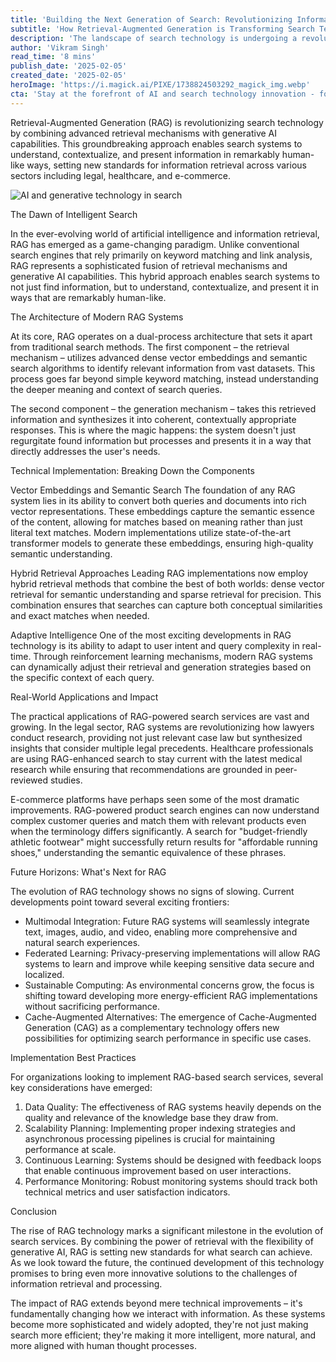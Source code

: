 ```yaml
---
title: 'Building the Next Generation of Search: Revolutionizing Information Retrieval with RAG'
subtitle: 'How Retrieval-Augmented Generation is Transforming Search Technology'
description: 'The landscape of search technology is undergoing a revolutionary transformation, and at the forefront of this change is Retrieval-Augmented Generation (RAG). This groundbreaking approach is reshaping how we think about and implement search services, offering unprecedented accuracy and contextual understanding that traditional search engines could only dream of achieving.'
author: 'Vikram Singh'
read_time: '8 mins'
publish_date: '2025-02-05'
created_date: '2025-02-05'
heroImage: 'https://i.magick.ai/PIXE/1738824503292_magick_img.webp'
cta: 'Stay at the forefront of AI and search technology innovation - follow us on LinkedIn for regular updates on RAG developments and implementation strategies!'
---
```


Retrieval-Augmented Generation (RAG) is revolutionizing search technology by combining advanced retrieval mechanisms with generative AI capabilities. This groundbreaking approach enables search systems to understand, contextualize, and present information in remarkably human-like ways, setting new standards for information retrieval across various sectors including legal, healthcare, and e-commerce.

![AI and generative technology in search](https://i.magick.ai/PIXE/1738824503296_magick_img.webp)

The Dawn of Intelligent Search

In the ever-evolving world of artificial intelligence and information retrieval, RAG has emerged as a game-changing paradigm. Unlike conventional search engines that rely primarily on keyword matching and link analysis, RAG represents a sophisticated fusion of retrieval mechanisms and generative AI capabilities. This hybrid approach enables search systems to not just find information, but to understand, contextualize, and present it in ways that are remarkably human-like.

The Architecture of Modern RAG Systems

At its core, RAG operates on a dual-process architecture that sets it apart from traditional search methods. The first component – the retrieval mechanism – utilizes advanced dense vector embeddings and semantic search algorithms to identify relevant information from vast datasets. This process goes far beyond simple keyword matching, instead understanding the deeper meaning and context of search queries.

The second component – the generation mechanism – takes this retrieved information and synthesizes it into coherent, contextually appropriate responses. This is where the magic happens: the system doesn't just regurgitate found information but processes and presents it in a way that directly addresses the user's needs.

Technical Implementation: Breaking Down the Components

Vector Embeddings and Semantic Search
The foundation of any RAG system lies in its ability to convert both queries and documents into rich vector representations. These embeddings capture the semantic essence of the content, allowing for matches based on meaning rather than just literal text matches. Modern implementations utilize state-of-the-art transformer models to generate these embeddings, ensuring high-quality semantic understanding.

Hybrid Retrieval Approaches
Leading RAG implementations now employ hybrid retrieval methods that combine the best of both worlds: dense vector retrieval for semantic understanding and sparse retrieval for precision. This combination ensures that searches can capture both conceptual similarities and exact matches when needed.

Adaptive Intelligence
One of the most exciting developments in RAG technology is its ability to adapt to user intent and query complexity in real-time. Through reinforcement learning mechanisms, modern RAG systems can dynamically adjust their retrieval and generation strategies based on the specific context of each query.

Real-World Applications and Impact

The practical applications of RAG-powered search services are vast and growing. In the legal sector, RAG systems are revolutionizing how lawyers conduct research, providing not just relevant case law but synthesized insights that consider multiple legal precedents. Healthcare professionals are using RAG-enhanced search to stay current with the latest medical research while ensuring that recommendations are grounded in peer-reviewed studies.

E-commerce platforms have perhaps seen some of the most dramatic improvements. RAG-powered product search engines can now understand complex customer queries and match them with relevant products even when the terminology differs significantly. A search for "budget-friendly athletic footwear" might successfully return results for "affordable running shoes," understanding the semantic equivalence of these phrases.

Future Horizons: What's Next for RAG

The evolution of RAG technology shows no signs of slowing. Current developments point toward several exciting frontiers:

- Multimodal Integration: Future RAG systems will seamlessly integrate text, images, audio, and video, enabling more comprehensive and natural search experiences.
- Federated Learning: Privacy-preserving implementations will allow RAG systems to learn and improve while keeping sensitive data secure and localized.
- Sustainable Computing: As environmental concerns grow, the focus is shifting toward developing more energy-efficient RAG implementations without sacrificing performance.
- Cache-Augmented Alternatives: The emergence of Cache-Augmented Generation (CAG) as a complementary technology offers new possibilities for optimizing search performance in specific use cases.

Implementation Best Practices

For organizations looking to implement RAG-based search services, several key considerations have emerged:

1. Data Quality: The effectiveness of RAG systems heavily depends on the quality and relevance of the knowledge base they draw from.
2. Scalability Planning: Implementing proper indexing strategies and asynchronous processing pipelines is crucial for maintaining performance at scale.
3. Continuous Learning: Systems should be designed with feedback loops that enable continuous improvement based on user interactions.
4. Performance Monitoring: Robust monitoring systems should track both technical metrics and user satisfaction indicators.

Conclusion

The rise of RAG technology marks a significant milestone in the evolution of search services. By combining the power of retrieval with the flexibility of generative AI, RAG is setting new standards for what search can achieve. As we look toward the future, the continued development of this technology promises to bring even more innovative solutions to the challenges of information retrieval and processing.

The impact of RAG extends beyond mere technical improvements – it's fundamentally changing how we interact with information. As these systems become more sophisticated and widely adopted, they're not just making search more efficient; they're making it more intelligent, more natural, and more aligned with human thought processes.